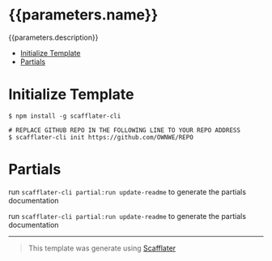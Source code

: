 <!-- @scf-config { "targetName": "README.md" } -->
[comment]: # (@scf-config  { "lineCommentTemplate": "<!-- {{comment}} -->" })

{{parameters.name}}
===

{{parameters.description}}

  * [Initialize Template](#initialize-Template)
  * [Partials](#partials)


# Initialize Template
```sh-session
$ npm install -g scafflater-cli

# REPLACE GITHUB REPO IN THE FOLLOWING LINE TO YOUR REPO ADDRESS
$ scafflater-cli init https://github.com/OWNWE/REPO 
```

# Partials
<!-- @scf-region partials-menu -->

run `scafflater-cli partial:run update-readme` to generate the partials documentation

<!-- @end-scf-region -->


<!-- @scf-region partials -->

run `scafflater-cli partial:run update-readme` to generate the partials documentation

<!-- @end-scf-region -->

---
> This template was generate using [Scafflater](https://github.com/chicoribas/scafflater)